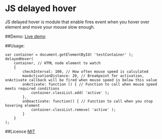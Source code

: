JS delayed hover
================
JS delayed hover is module that enable fires event when you hover over element and move your mouse slow enough.

##Demo:
[Live demo](https://rawgithub.com/Wikia/js-delayed-hover/master/index.html)

##Usage:

    var container = document.getElementById( 'testContainer' );
    delayedHover(
        container, // HTML node element to watch
        {
            checkInterval: 100, // How often mouse speed is calculated
            maxActivationDistance: 20, // Breakpoint for activation, onActivate callback will be fired when mouse speed is below this value
            onActivate: function () { // Function to call when mouse speed meets required conditions
                container.classList.add( 'active' );
            },
            onDeactivate: function() { // Function to call when you stop hovering element
                container.classList.remove( 'active' );
            }
        }
    );
    
##Licence
[MIT](http://en.wikipedia.org/wiki/MIT_License)
